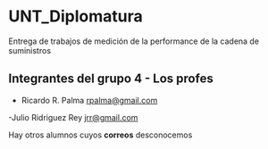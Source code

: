 # UNT_Diplomatura
Entrega de trabajos de medición de la performance de la cadena de suministros


## Integrantes del grupo 4 - Los profes

- Ricardo R. Palma <rpalma@gmail.com>

-Julio Ridriguez Rey <jrr@gmail.com>

Hay otros alumnos cuyos **correos** desconocemos 
